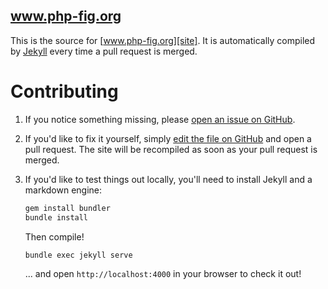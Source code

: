 www.php-fig.org
---------------

This is the source for [www.php-fig.org][site]. It is automatically compiled by
[Jekyll][jekyll] every time a pull request is merged.

 [site]:   http://www.php-fig.org
 [jekyll]: https://github.com/mojombo/jekyll


Contributing
============

 1. If you notice something missing, please [open an issue on GitHub][issue].

 2. If you'd like to fix it yourself, simply [edit the file on GitHub][edit] and
    open a pull request. The site will be recompiled as soon as your pull
    request is merged.

 3. If you'd like to test things out locally, you'll need to install Jekyll and
    a markdown engine:
     
    ```bash
    gem install bundler
    bundle install
    ```

    Then compile!

    ```bash
    bundle exec jekyll serve
    ```

    ... and open `http://localhost:4000` in your browser to check it out!

 [issue]: https://github.com/php-fig/php-fig.github.com/issues
 [edit]:  https://github.com/blog/905-edit-like-an-ace
